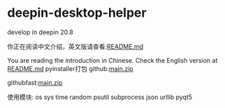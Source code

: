 # deepin-desktop-helper
develop in deepin 20.8

你正在阅读中文介绍，英文版请查看:[README.md](README.md)

You are reading the introduction in Chinese. Check the English version at [README.md](README.md)
pyinstaller打包 github:[main.zip](https://github.com/3084793958/deepin-desktop-helper/releases/download/untagged-082771352d7ffa9e5a57/main.zip)

githubfast:[main.zip](https://githubfast.com/3084793958/deepin-desktop-helper/releases/download/untagged-082771352d7ffa9e5a57/main.zip)

使用模块:
os
sys
time
random
psutil
subprocess
json
urllib
pyqt5

